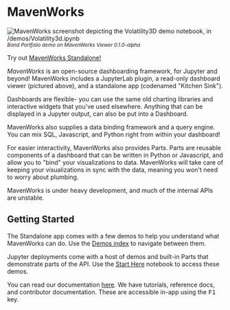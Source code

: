 # MavenWorks

![MavenWorks screenshot depicting the Volatility3D demo notebook, in /demos/Volatility3d.ipynb](./screenshot.png)
_<sup>Bond Portfolio demo on MavenWorks Viewer 0.1.0-alpha</sup>_

Try out [MavenWorks Standalone!](https://mavenomics.github.io/MavenWorks/app)

*MavenWorks* is an open-source dashboarding framework, for Jupyter and
beyond! MavenWorks includes a JupyterLab plugin, a read-only dashboard viewer
(pictured above), and a standalone app (codenamed "Kitchen Sink").

Dashboards are flexible- you can use the same old charting libraries and
interactive widgets that you've used elsewhere. Anything that can be displayed
in a Jupyter output, can also be put into a Dashboard.

MavenWorks also supplies a data binding framework and a query engine. You can mix
SQL, Javascript, and Python right from within your dashboard!

For easier interactivity, MavenWorks also provides Parts. Parts are reusable
components of a dashboard that can be written in Python or Javascript, and allow
you to "bind" your visualizations to data. MavenWorks will take care of keeping your
visualizations in sync with the data, meaning you won't need to worry about
plumbing.

MavenWorks is under heavy development, and much of the internal APIs are unstable.

## Getting Started

The Standalone app comes with a few demos to help you understand what MavenWorks
can do. Use the [Demos index](https://mavenomics.github.io/MavenWorks/app/demos/index.html)
to navigate between them.

Jupyter deployments come with a host of demos and built-in Parts that
demonstrate parts of the API. Use the [Start Here](./demos/StartHere.ipynb)
notebook to access these demos.

You can read our documentation [here](https://mavenomics.github.io/MavenWorks/docs/index.md). We have tutorials,
reference docs, and contributor documentation. These are accessible in-app using
the <kbd>F1</kbd> key.
